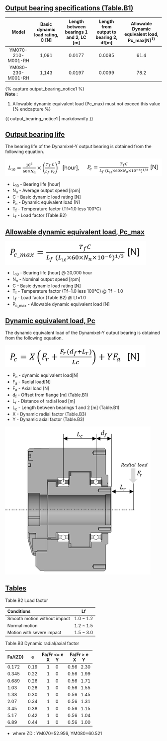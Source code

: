
## [Output bearing specifications (Table.B1)](#output-bearing-specifications-tableb1)

| Model             | Basic dynamic load rating, C [N] | Length between bearings 1 and 2, LC [m] | Length from output to bearing 2, df[m] | Allowable Dynamic equivalent load, Pc_max[N]<sup>1)</sup> |
|:-----------------:|:-----:|:------:|:------:|:----:|
| YM070-210-M001-RH | 1,091 | 0.0177 | 0.0085 | 61.4 |
| YM080-230-M001-RH | 1,143 | 0.0197 | 0.0099 | 78.2 |

{% capture output_bearing_notice1 %}  
**Note :**  
1. Allowable dynamic equivalent load (Pc_max)  must not exceed this value   
{% endcapture %}

<div class="notice">{{ output_bearing_notice1 | markdownify }}</div>

## [Output bearing life](#output-bearing-life)
The bearing life of the Dynamixel-Y output bearing is obtained from the following equation.

![](/assets/images/dxl/y/bearing_formula/m_1.png)  


- L<sub>10</sub> - Bearing life [hour]
- N<sub>a</sub> - Average output speed [rpm]
- C - Basic dynamic load rating [N]
- P<sub>c</sub> - Dynamic equivalent load [N]
- T<sub>f</sub> - Temperature factor (Tf=1.0 less 100℃)
- L<sub>f</sub> - Load factor (Table.B2)


## [Allowable dynamic equivalent load, Pc_max](#allowable-dynamic-equivalent-load-pc_max)

![](/assets/images/dxl/y/bearing_formula/m_2.png)   

- L<sub>10</sub> - Bearing life [hour] @ 20,000 hour
- N<sub>n</sub> - Nominal output speed [rpm]
- C - Basic dynamic load rating [N]
- T<sub>f</sub> - Temperature factor (Tf=1.0 less 100℃) @ Tf = 1.0
- L<sub>f</sub> - Load factor (Table.B2) @ Lf=1.0
- P<sub>c_max</sub> - Allowable dynamic equivalent load [N]


## [Dynamic equivalent load, Pc](#dynamic-equivalent-load-pc)
The dynamic equivalent load of the Dynamixel-Y output bearing is obtained from the following equation.

![](/assets/images/dxl/y/bearing_formula/m_3.png) 

- P<sub>c</sub> - dynamic equivalent load[N]
- F<sub>a</sub> - Radial load[N]
- F<sub>a</sub> - Axial load [N]
- d<sub>f</sub> - Offset from flange [m] (Table.B1)
- L<sub>r</sub> - Distance of radial load [m]
- L<sub>c</sub> - Length between bearings 1 and 2 [m] (Table.B1)
- X - Dynamic radial factor (Table.B3)
- Y - Dynamic axial factor (Table.B3)

![](/assets/images/dxl/y/bearing_formula/m_4.png) 

## [Tables](#tables)

Table.B2 Load factor

| Conditions                   | Lf        |
|:-----------------------------|:---------:|
| Smooth motion without impact | 1.0 ~ 1.2 |
| Normal motion                | 1.2 ~ 1.5 |
| Motion with severe impact    | 1.5 ~ 3.0 |

Table.B3 Dynamic radial/axial factor

| Fa/(ZD) | e    | Fa/Fr <= e<br>X &nbsp; &nbsp; Y  | Fa/Fr > e<br>X &nbsp; &nbsp; Y |
|:--------|:----:|:--------------------------------:|:------------------------------:|
| 0.172   | 0.19 | 1 &nbsp; &nbsp; 0                | 0.56 &nbsp; 2.30               |
| 0.345   | 0.22 | 1 &nbsp; &nbsp; 0                | 0.56 &nbsp; 1.99               |
| 0.689   | 0.26 | 1 &nbsp; &nbsp; 0                | 0.56 &nbsp; 1.71               |
| 1.03    | 0.28 | 1 &nbsp; &nbsp; 0                | 0.56 &nbsp; 1.55               |
| 1.38    | 0.30 | 1 &nbsp; &nbsp; 0                | 0.56 &nbsp; 1.45               |
| 2.07    | 0.34 | 1 &nbsp; &nbsp; 0                | 0.56 &nbsp; 1.31               |
| 3.45    | 0.38 | 1 &nbsp; &nbsp; 0                | 0.56 &nbsp; 1.15               |
| 5.17    | 0.42 | 1 &nbsp; &nbsp; 0                | 0.56 &nbsp; 1.04               |
| 6.89    | 0.44 | 1 &nbsp; &nbsp; 0                | 0.56 &nbsp; 1.00               |

 - where ZD : YM070=52.956, YM080=60.521
